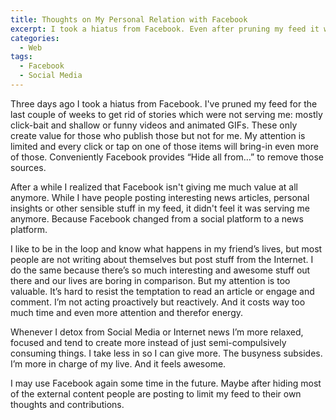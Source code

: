 ```yaml
---
title: Thoughts on My Personal Relation with Facebook
excerpt: I took a hiatus from Facebook. Even after pruning my feed it wasn't serving me anymore. Then I realized why Facebook is detrimental to my sanity.
categories:
  - Web
tags:
  - Facebook
  - Social Media
---
```

Three days ago I took a hiatus from Facebook. I've pruned my feed for the last couple of weeks to get rid of stories which were not serving me: mostly click-bait and shallow or funny videos and animated GIFs. These only create value for those who publish those but not for me. My attention is limited and every click or tap on one of those items will bring-in even more of those. Conveniently Facebook provides “Hide all from…” to remove those sources.

After a while I realized that Facebook isn't giving me much value at all anymore. While I have people posting interesting news articles, personal insights or other sensible stuff in my feed, it didn't feel it was serving me anymore. Because Facebook changed from a social platform to a news platform.

I like to be in the loop and know what happens in my friend’s lives, but most people are not writing about themselves but post stuff from the Internet. I do the same because there’s so much interesting and awesome stuff out there and our lives are boring in comparison. But my attention is too valuable. It’s hard to resist the temptation to read an article or engage and comment. I’m not acting proactively but reactively. And it costs way too much time and even more attention and therefor energy.

Whenever I detox from Social Media or Internet news I’m more relaxed, focused and tend to create more instead of just semi-compulsively consuming things. I take less in so I can give more. The busyness subsides. I’m more in charge of my live. And it feels awesome.

I may use Facebook again some time in the future. Maybe after hiding most of the external content people are posting to limit my feed to their own thoughts and contributions.
